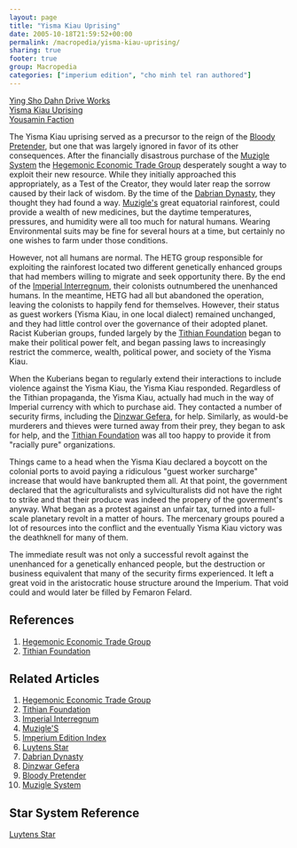 ```yaml
---
layout: page
title: "Yisma Kiau Uprising"
date: 2005-10-18T21:59:52+00:00
permalink: /macropedia/yisma-kiau-uprising/
sharing: true
footer: true
group: Macropedia
categories: ["imperium edition", "cho minh tel ran authored"]
---
```


<div class='row'>
	<div class='col-md-4'><a href='/macropedia/ying-sho-dahn-drive-works'>Ying Sho Dahn Drive Works</a></div>
	<div class='col-md-4'><a href='/macropedia/yisma-kiau-uprising'>Yisma Kiau Uprising</a></div>
	<div class='col-md-4'><a href='/macropedia/yousamin-faction'>Yousamin Faction</a></div>
</div>


The Yisma Kiau uprising served as a precursor to the reign of the [Bloody Pretender](/macropedia/femaron-felard), but one that was largely ignored in favor of its other consequences. After the financially disastrous purchase of the [Muzigle System](/macropedia/muzigle-fiasco) the [Hegemonic Economic Trade Group](/macropedia/hegemonic-economic-trade-group) desperately sought a way to exploit their new resource. While they initially approached this appropriately, as a Test of the Creator, they would later reap the sorrow caused by their lack of wisdom. By the time of the [Dabrian Dynasty](/macropedia/dabrian-dynasty), they thought they had found a way.  [ Muzigle's](/star-systems/luytens-star) great equatorial rainforest, could provide a wealth of new medicines, but the daytime temperatures, pressures, and humidity were all too much for natural humans. Wearing Environmental suits may be fine for several hours at a time, but certainly no one wishes to farm under those conditions.

However, not all humans are normal. The HETG group responsible for exploiting the rainforest located two different genetically enhanced groups that had members willing to migrate and seek opportunity there. By the end of the [Imperial Interregnum](/macropedia/imperial-interregnum), their colonists outnumbered the unenhanced humans. In the meantime, HETG had all but abandoned the operation, leaving the colonists to happily fend for themselves. However, their status as guest workers (Yisma Kiau, in one local dialect) remained unchanged, and they had little control over the governance of their adopted planet. Racist Kuberian groups, funded largely by the [Tithian Foundation](/macropedia/tithian-foundation) began to make their political power felt, and began passing laws to increasingly restrict the commerce, wealth, political power, and society of the Yisma Kiau.

When the Kuberians began to regularly extend their interactions to include violence against the Yisma Kiau, the Yisma Kiau responded. Regardless of the Tithian propaganda, the Yisma Kiau, actually had much in the way of Imperial currency with which to purchase aid. They contacted a number of security firms, including the [Dinzwar Gefera](/macropedia/dinzwar-gefera), for help. Similarly, as would-be murderers and thieves were turned away from their prey, they began to ask for help, and the [Tithian Foundation](/macropedia/tithian-foundation) was all too happy to provide it from "racially pure" organizations.

Things came to a head when the Yisma Kiau declared a boycott on the colonial ports to avoid paying a ridiculous "guest worker surcharge" increase that would have bankrupted them all. At that point, the government declared that the agriculturalists and sylviculturalists did not have the right to strike and that their produce was indeed the propery of the goverment's anyway. What began as a protest against an unfair tax, turned into a full-scale planetary revolt in a matter of hours. The mercenary groups poured a lot of resources into the conflict and the eventually Yisma Kiau victory was the deathknell for many of them. 

The immediate result was not only a successful revolt against the unenhanced for a genetically enhanced people, but the destruction or business equivalent that many of the security firms experienced. It left a great void in the aristocratic house structure around the Imperium. That void could  and would later be filled by Femaron Felard.

## References
1. [Hegemonic Economic Trade Group](/macropedia/hegemonic-economic-trade-group)
1. [Tithian Foundation](/macropedia/tithian-foundation)

## Related Articles

1. [Hegemonic Economic Trade Group](/macropedia/hegemonic-economic-trade-group)
2. [Tithian Foundation](/macropedia/tithian-foundation)
3. [Imperial Interregnum](/macropedia/imperial-interregnum)
4. [ Muzigle'S](/star-systems/luytens-star)
5. [Imperium Edition Index](/macropedia/imperium-edition-index)
6. [Luytens Star](/star-systems/luytens-star)
7. [Dabrian Dynasty](/macropedia/dabrian-dynasty)
8. [Dinzwar Gefera](/macropedia/dinzwar-gefera)
9. [Bloody Pretender](/macropedia/femaron-felard)
10. [Muzigle System](/macropedia/muzigle-fiasco)


## Star System Reference
[Luytens Star](/star-systems/luytens-star)


 
